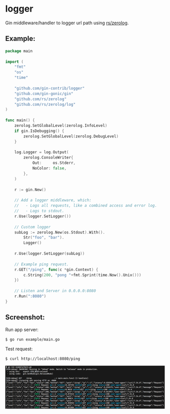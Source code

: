 # logger

Gin middleware/handler to logger url path using [rs/zerolog](https://github.com/rs/zerolog).

## Example:

```go
package main

import (
	"fmt"
	"os"
	"time"

	"github.com/gin-contrib/logger"
	"github.com/gin-gonic/gin"
	"github.com/rs/zerolog"
	"github.com/rs/zerolog/log"
)

func main() {
	zerolog.SetGlobalLevel(zerolog.InfoLevel)
	if gin.IsDebugging() {
		zerolog.SetGlobalLevel(zerolog.DebugLevel)
	}

	log.Logger = log.Output(
		zerolog.ConsoleWriter{
			Out:     os.Stderr,
			NoColor: false,
		},
	)

	r := gin.New()

	// Add a logger middleware, which:
	//   - Logs all requests, like a combined access and error log.
	//   - Logs to stdout.
	r.Use(logger.SetLogger())

	// Custom logger
	subLog := zerolog.New(os.Stdout).With().
		Str("foo", "bar").
		Logger()

	r.Use(logger.SetLogger(subLog))

	// Example ping request.
	r.GET("/ping", func(c *gin.Context) {
		c.String(200, "pong "+fmt.Sprint(time.Now().Unix()))
	})

	// Listen and Server in 0.0.0.0:8080
	r.Run(":8080")
}
```

## Screenshot:

Run app server:

```sh
$ go run example/main.go
```

Test request:

```sh
$ curl http://localhost:8080/ping
```

<img src="./images/screen.png">

